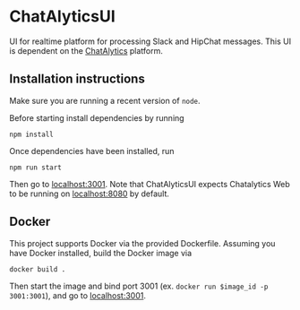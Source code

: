# ChatAlyticsUI
UI for realtime platform for processing Slack and HipChat messages.  This UI is dependent on the [ChatAlytics](https://github.com/gneokleo/ChatAlytics) platform.

## Installation instructions

Make sure you are running a recent version of `node`.

Before starting install dependencies by running

```
npm install
```

Once dependencies have been installed, run

```
npm run start
```

Then go to [localhost:3001](http://localhost:3001).  Note that ChatAlyticsUI expects Chatalytics Web to be running on [localhost:8080](http://localhost:8080) by default.

## Docker

This project supports Docker via the provided Dockerfile.  Assuming you have Docker installed, build the Docker image via

```
docker build .
```

Then start the image and bind port 3001 (ex. `docker run $image_id -p 3001:3001`), and go to
[localhost:3001](http://localhost:3001).